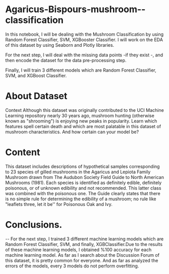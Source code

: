 # Agaricus-Bispours-mushroom--classification

In this notebook, I will be dealing with the Mushroom Classification by using Random Forest Classifier, SVM, XGBooster Classifier. I will work on the EDA of this dataset by using Seaborn and Plotly libraries.

For the next step, I will deal with the missing data points -if they exist -, and then encode the dataset for the data pre-processing step.

Finally, I will train 3 different models which are Random Forest Classifier, SVM, and XGBoost Classifier.

# About Dataset
Context Although this dataset was originally contributed to the UCI Machine Learning repository nearly 30 years ago, mushroom hunting (otherwise known as "shrooming") is enjoying new peaks in popularity. Learn which features spell certain death and which are most palatable in this dataset of mushroom characteristics. And how certain can your model be?

# Content
This dataset includes descriptions of hypothetical samples corresponding to 23 species of gilled mushrooms in the Agaricus and Lepiota Family Mushroom drawn from The Audubon Society Field Guide to North American Mushrooms (1981). Each species is identified as definitely edible, definitely poisonous, or of unknown edibility and not recommended. This latter class was combined with the poisonous one. The Guide clearly states that there is no simple rule for determining the edibility of a mushroom; no rule like "leaflets three, let it be'' for Poisonous Oak and Ivy.

# Conclusions.
-- For the next step, I trained 3 different machine learning models which are Random Forest Classifier, SVM, and finally, XGBClassifier.Due to the results of these machine learning models, I obtained %100 accuracy for each machine learning model. As far as I search about the Discussion Forum of this dataset, it is pretty common for everyone. And as far as analyzed the errors of the models, every 3 models do not perform overfitting.

